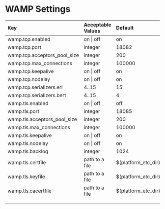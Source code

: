 # WAMP Settings

| Key | Acceptable Values | Default |
| :--- | :--- | :--- |
| wamp.tcp.enabled | on \| off | on |
| wamp.tcp.port | integer | 18082 |
| wamp.tcp.acceptors\_pool\_size | integer | 200 |
| wamp.tcp.max\_connections | integer | 100000 |
| wamp.tcp.keepalive | on \| off | on |
| wamp.tcp.nodelay | on \| off | on |
| wamp.tcp.serializers.erl | 4..15 | 15 |
| wamp.tcp.serializers.bert | 4..15 | 4 |
| wamp.tls.enabled | on \| off | off |
| wamp.tls.port | integer | 18085 |
| wamp.tls.acceptors\_pool\_size | integer | 200 |
| wamp.tls.max\_connections | integer | 100000 |
| wamp.tls.keepalive | on \| off | on |
| wamp.tls.nodelay | on \| off | on |
| wamp.tls.backlog | integer | 1024 |
| wamp.tls.certfile | path to a file | $\(platform\_etc\_dir\)/cert.pem |
| wamp.tls.keyfile | path to a file | $\(platform\_etc\_dir\)/key.pem |
| wamp.tls.cacertfile | path to a file | $\(platform\_etc\_dir\)/cacert.pem |
|  |  |  |
|  |  |  |
|  |  |  |

